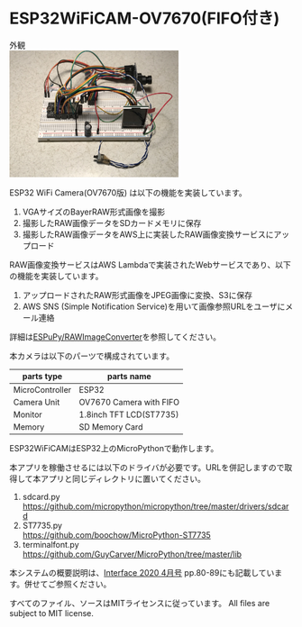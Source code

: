 # ESP32WiFiCAM-OV7670(FIFO付き)
外観 <br><img src="fig/fig1.jpg" width=300>

ESP32 WiFi Camera(OV7670版) は以下の機能を実装しています。

1. VGAサイズのBayerRAW形式画像を撮影
1. 撮影したRAW画像データをSDカードメモリに保存
1. 撮影したRAW画像データをAWS上に実装したRAW画像変換サービスにアップロード

RAW画像変換サービスはAWS Lambdaで実装されたWebサービスであり、以下の機能を実装しています。
1. アップロードされたRAW形式画像をJPEG画像に変換、S3に保存
1. AWS SNS (Simple Notification Service)を用いて画像参照URLをユーザにメール連絡

詳細は[ESPuPy/RAWImageConverter](https://github.com/ESPuPy/RAWImageConverter)を参照してください。

本カメラは以下のパーツで構成されています。

|parts type|parts name|
----|----
|MicroController|ESP32|
|Camera Unit|OV7670 Camera with FIFO|
|Monitor|1.8inch TFT LCD(ST7735)|
|Memory|SD Memory Card|

ESP32WiFiCAMはESP32上のMicroPythonで動作します。

本アプリを稼働させるには以下のドライバが必要です。URLを併記しますので取得して本アプリと同じディレクトリに置いてください。

1. sdcard.py<br>https://github.com/micropython/micropython/tree/master/drivers/sdcard
1. ST7735.py<br>https://github.com/boochow/MicroPython-ST7735
1. terminalfont.py<br>https://github.com/GuyCarver/MicroPython/tree/master/lib

本システムの概要説明は、[Interface 2020 4月号](https://interface.cqpub.co.jp/magazine/202004/) pp.80-89にも記載しています。併せてご参照ください。

すべてのファイル、ソースはMITライセンスに従っています。 All files are subject to MIT license.

